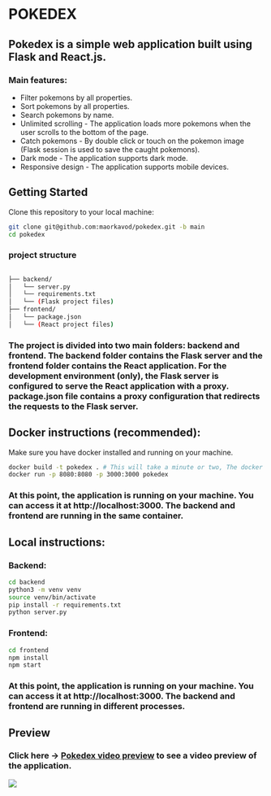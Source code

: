 # POKEDEX

## Pokedex is a simple web application built using Flask and React.js. 

### Main features:

- Filter pokemons by all properties.
- Sort pokemons by all properties.
- Search pokemons by name.
- Unlimited scrolling - The application loads more pokemons when the user scrolls to the bottom of the page.
- Catch pokemons - By double click or touch on the pokemon image (Flask session is used to save the caught pokemons).
- Dark mode - The application supports dark mode.
- Responsive design - The application supports mobile devices.

## Getting Started

Clone this repository to your local machine:

```bash
git clone git@github.com:maorkavod/pokedex.git -b main
cd pokedex
```

### project structure

```bash

├── backend/
│   └── server.py
│   └── requirements.txt
│   └── (Flask project files)
├── frontend/
│   └── package.json
│   └── (React project files)
```

### The project is divided into two main folders: backend and frontend. The backend folder contains the Flask server and the frontend folder contains the React application. For the development environment (only), the Flask server is configured to serve the React application with a proxy. package.json file contains a proxy configuration that redirects the requests to the Flask server.

## Docker instructions (recommended):

Make sure you have docker installed and running on your machine.

```bash
docker build -t pokedex . # This will take a minute or two, The docker is building the images and installing the dependencies.
docker run -p 8080:8080 -p 3000:3000 pokedex
```

### At this point, the application is running on your machine. You can access it at http://localhost:3000. The backend and frontend are running in the same container.

## Local instructions:

### Backend:

```bash
cd backend
python3 -m venv venv
source venv/bin/activate
pip install -r requirements.txt
python server.py
```

### Frontend:

```bash
cd frontend
npm install
npm start
```

### At this point, the application is running on your machine. You can access it at http://localhost:3000. The backend and frontend are running in different processes.


## Preview
### Click here -> [Pokedex video preview](https://maor-static-exp-100-days.s3.eu-central-1.amazonaws.com/pokedex-preview.gif)  to see a video preview of the application.

<img src="https://maor-static-exp-100-days.s3.eu-central-1.amazonaws.com/preview.png"/>


